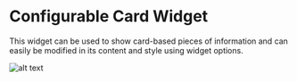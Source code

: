 # Configurable Card Widget
This widget can be used to show card-based pieces of information and can  easily be modified in its content and style using widget options.

![alt text](https://raw.githubusercontent.com/debendu-das/code-snippets/service-portal-widget-configurable-card/Service%20Portal%20Widgets/Configurable%20Card%20Widget/image.png)
